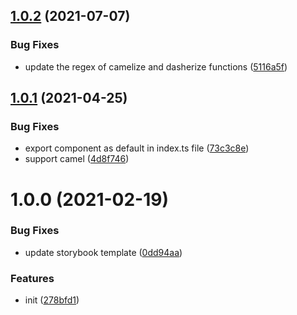 ## [1.0.2](https://github.com/growingio/gio-generator/compare/v1.0.1...v1.0.2) (2021-07-07)


### Bug Fixes

* update the regex of camelize and dasherize functions ([5116a5f](https://github.com/growingio/gio-generator/commit/5116a5fd56c9943d64c2516dad0544aef12b7102))



## [1.0.1](https://github.com/growingio/gio-generator/compare/v1.0.0...v1.0.1) (2021-04-25)


### Bug Fixes

* export component as default in index.ts file ([73c3c8e](https://github.com/growingio/gio-generator/commit/73c3c8e378ccbd74add2270edfa00b8f28336f69))
* support camel ([4d8f746](https://github.com/growingio/gio-generator/commit/4d8f746f2055ba4de7d3cc0fba17954decb8104a))



# 1.0.0 (2021-02-19)


### Bug Fixes

* update storybook template ([0dd94aa](https://github.com/growingio/gio-generator/commit/0dd94aa88ed27dd84e8844630f1345d9d2761ec0))


### Features

* init ([278bfd1](https://github.com/growingio/gio-generator/commit/278bfd1afdf09bd134f97644c197e52f25e27909))



